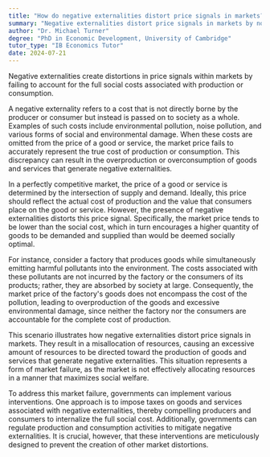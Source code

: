 ```yaml
---
title: "How do negative externalities distort price signals in markets?"
summary: "Negative externalities distort price signals in markets by not reflecting the full social cost of production or consumption."
author: "Dr. Michael Turner"
degree: "PhD in Economic Development, University of Cambridge"
tutor_type: "IB Economics Tutor"
date: 2024-07-21
---
```


Negative externalities create distortions in price signals within markets by failing to account for the full social costs associated with production or consumption.

A negative externality refers to a cost that is not directly borne by the producer or consumer but instead is passed on to society as a whole. Examples of such costs include environmental pollution, noise pollution, and various forms of social and environmental damage. When these costs are omitted from the price of a good or service, the market price fails to accurately represent the true cost of production or consumption. This discrepancy can result in the overproduction or overconsumption of goods and services that generate negative externalities.

In a perfectly competitive market, the price of a good or service is determined by the intersection of supply and demand. Ideally, this price should reflect the actual cost of production and the value that consumers place on the good or service. However, the presence of negative externalities distorts this price signal. Specifically, the market price tends to be lower than the social cost, which in turn encourages a higher quantity of goods to be demanded and supplied than would be deemed socially optimal.

For instance, consider a factory that produces goods while simultaneously emitting harmful pollutants into the environment. The costs associated with these pollutants are not incurred by the factory or the consumers of its products; rather, they are absorbed by society at large. Consequently, the market price of the factory's goods does not encompass the cost of the pollution, leading to overproduction of the goods and excessive environmental damage, since neither the factory nor the consumers are accountable for the complete cost of production.

This scenario illustrates how negative externalities distort price signals in markets. They result in a misallocation of resources, causing an excessive amount of resources to be directed toward the production of goods and services that generate negative externalities. This situation represents a form of market failure, as the market is not effectively allocating resources in a manner that maximizes social welfare.

To address this market failure, governments can implement various interventions. One approach is to impose taxes on goods and services associated with negative externalities, thereby compelling producers and consumers to internalize the full social cost. Additionally, governments can regulate production and consumption activities to mitigate negative externalities. It is crucial, however, that these interventions are meticulously designed to prevent the creation of other market distortions.
    